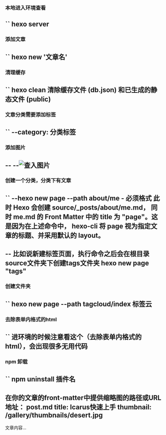 ### 本地进入环境查看
``
hexo server
------------

### 添加文章
``
hexo new '文章名'
---------------

### 清理缓存
``
hexo clean
清除缓存文件 (db.json) 和已生成的静态文件 (public)
------------

###  文章分类需要添加标签
``
--category: 分类标签
------------

### 添加图片
--<img src="">
--![查入图片](/02.png)
-------------

### 创建一个分类，分类下有文章
``
--hexo new page --path about/me - 必须格式
此时 Hexo 会创建 source/_posts/about/me.md，
同时 me.md 的 Front Matter 中的 title 为 "page"。这是因为在上述命令中，
hexo-cli 将 page 视为指定文章的标题、并采用默认的 layout。
-------------------

--  比如说新建标签页面，执行命令之后会在根目录source文件夹下创建tags文件夹
hexo new page "tags"
------------------


### 创建文件夹
``
hexo new page --path tagcloud/index 标签云
-----------------------

### 去除表单内格式的html
``
进环境的时候注意看这个（去除表单内格式的html），会出现很多无用代码
---------

### npm 卸载
``
npm uninstall 插件名
--------------

在你的文章的front-matter中提供缩略图的路径或URL地址：
post.md
title: Icarus快速上手
thumbnail: /gallery/thumbnails/desert.jpg
---
文章内容...
